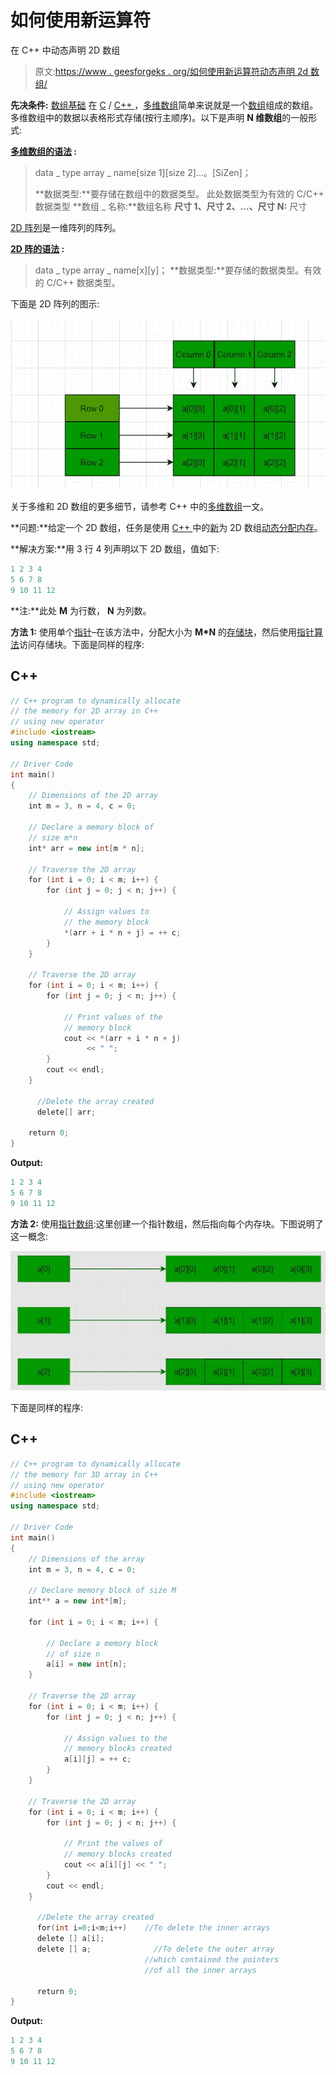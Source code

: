 # 如何使用新运算符

在 C++ 中动态声明 2D 数组

> 原文:[https://www . geesforgeks . org/如何使用新运算符动态声明 2d 数组/](https://www.geeksforgeeks.org/how-to-declare-a-2d-array-dynamically-in-c-using-new-operator/)

**先决条件:** [数组基础](https://www.geeksforgeeks.org/arrays-in-c-language-set-1-introduction/)
在 [C](https://www.geeksforgeeks.org/c-programming-language/) / [C++ ](https://www.geeksforgeeks.org/c-plus-plus/) ，[多维数组](https://www.geeksforgeeks.org/multidimensional-arrays-c-cpp/)简单来说就是一个[数组](https://www.geeksforgeeks.org/introduction-to-arrays/)组成的数组。多维数组中的数据以表格形式存储(按行主顺序)。以下是声明 **N 维数组**的一般形式:

**<u>多维数组的语法</u> :**

> data _ type array _ name[size 1][size 2]…。[SiZen]；
> 
> **数据类型:**要存储在数组中的数据类型。
> 此处数据类型为有效的 C/C++ 数据类型
> **数组 _ 名称:**数组名称
> **尺寸 1、尺寸 2、…、尺寸 N:** 尺寸

[2D 阵列](https://www.geeksforgeeks.org/dynamically-allocate-2d-array-c/)是一维阵列的阵列。

**<u>2D 阵的语法</u> :**

> data _ type array _ name[x][y]；
> **数据类型:**要存储的数据类型。有效的 C/C++ 数据类型。

下面是 2D 阵列的图示:

[![](img/0d86a3a9e2b0f9a1da55c174ae2c20c6.png)](https://media.geeksforgeeks.org/wp-content/uploads/20201119120413/gfg5.JPG)

关于多维和 2D 数组的更多细节，请参考 C++ 中的[多维数组](https://www.geeksforgeeks.org/multidimensional-arrays-c-cpp/)一文。

**问题:**给定一个 2D 数组，任务是使用 [C++ ](https://www.geeksforgeeks.org/c-plus-plus/) 中的[新](https://www.geeksforgeeks.org/malloc-vs-new/)为 2D 数组[动态分配内存](https://www.geeksforgeeks.org/what-is-dynamic-memory-allocation/)。

**解决方案:**用 3 行 4 列声明以下 2D 数组，值如下:

```cpp
1 2 3 4
5 6 7 8
9 10 11 12
```

**注:**此处 **M** 为行数， **N** 为列数。

**方法 1:** 使用单个[指针](https://www.geeksforgeeks.org/pointers-in-c-and-c-set-1-introduction-arithmetic-and-array/)–在该方法中，分配大小为 **M*N** 的[存储块](https://www.geeksforgeeks.org/difference-between-malloc-and-calloc-with-examples/)，然后使用[指针算法](https://www.geeksforgeeks.org/pointer-arithmetics-in-c-with-examples/)访问存储块。下面是同样的程序:

## C++

```cpp
// C++ program to dynamically allocate
// the memory for 2D array in C++
// using new operator
#include <iostream>
using namespace std;

// Driver Code
int main()
{
    // Dimensions of the 2D array
    int m = 3, n = 4, c = 0;

    // Declare a memory block of
    // size m*n
    int* arr = new int[m * n];

    // Traverse the 2D array
    for (int i = 0; i < m; i++) {
        for (int j = 0; j < n; j++) {

            // Assign values to
            // the memory block
            *(arr + i * n + j) = ++ c;
        }
    }

    // Traverse the 2D array
    for (int i = 0; i < m; i++) {
        for (int j = 0; j < n; j++) {

            // Print values of the
            // memory block
            cout << *(arr + i * n + j)
                 << " ";
        }
        cout << endl;
    }

      //Delete the array created
      delete[] arr;

    return 0;
}
```

**Output:** 

```cpp
1 2 3 4 
5 6 7 8 
9 10 11 12
```

**方法 2:** 使用[指针数组](https://www.geeksforgeeks.org/difference-between-pointer-to-an-array-and-array-of-pointers/):这里创建一个指针数组，然后指向每个内存块。下图说明了这一概念:

![](img/617469c99afeabb539376540e368076b.png)

下面是同样的程序:

## C++

```cpp
// C++ program to dynamically allocate
// the memory for 3D array in C++
// using new operator
#include <iostream>
using namespace std;

// Driver Code
int main()
{
    // Dimensions of the array
    int m = 3, n = 4, c = 0;

    // Declare memory block of size M
    int** a = new int*[m];

    for (int i = 0; i < m; i++) {

        // Declare a memory block
        // of size n
        a[i] = new int[n];
    }

    // Traverse the 2D array
    for (int i = 0; i < m; i++) {
        for (int j = 0; j < n; j++) {

            // Assign values to the
            // memory blocks created
            a[i][j] = ++ c;
        }
    }

    // Traverse the 2D array
    for (int i = 0; i < m; i++) {
        for (int j = 0; j < n; j++) {

            // Print the values of
            // memory blocks created
            cout << a[i][j] << " ";
        }
        cout << endl;
    }

      //Delete the array created
      for(int i=0;i<m;i++)    //To delete the inner arrays
      delete [] a[i];   
      delete [] a;              //To delete the outer array
                              //which contained the pointers
                              //of all the inner arrays

      return 0;
}
```

**Output:** 

```cpp
1 2 3 4 
5 6 7 8 
9 10 11 12
```